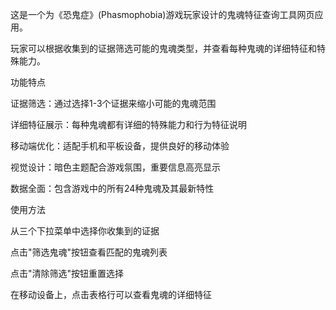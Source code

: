 这是一个为《恐鬼症》(Phasmophobia)游戏玩家设计的鬼魂特征查询工具网页应用。

玩家可以根据收集到的证据筛选可能的鬼魂类型，并查看每种鬼魂的详细特征和特殊能力。

功能特点

证据筛选：通过选择1-3个证据来缩小可能的鬼魂范围

详细特征展示：每种鬼魂都有详细的特殊能力和行为特征说明

移动端优化：适配手机和平板设备，提供良好的移动体验

视觉设计：暗色主题配合游戏氛围，重要信息高亮显示

数据全面：包含游戏中的所有24种鬼魂及其最新特性

使用方法

从三个下拉菜单中选择你收集到的证据

点击"筛选鬼魂"按钮查看匹配的鬼魂列表

点击"清除筛选"按钮重置选择

在移动设备上，点击表格行可以查看鬼魂的详细特征

